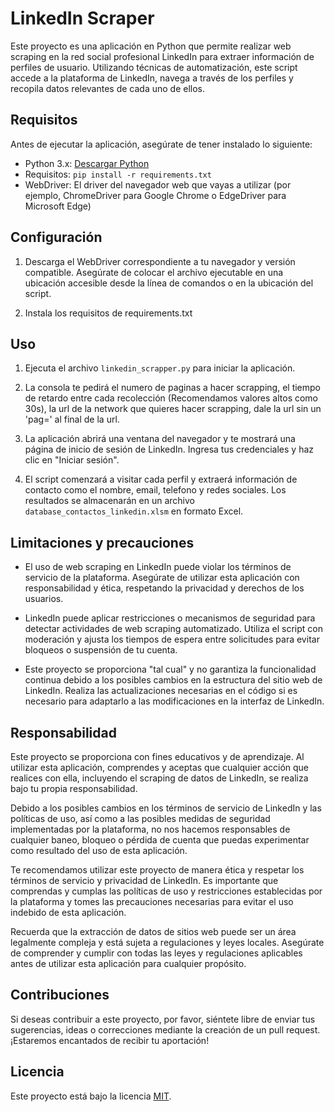 # LinkedIn Scraper

Este proyecto es una aplicación en Python que permite realizar web scraping en la red social profesional LinkedIn para extraer información de perfiles de usuario. Utilizando técnicas de automatización, este script accede a la plataforma de LinkedIn, navega a través de los perfiles y recopila datos relevantes de cada uno de ellos.

## Requisitos

Antes de ejecutar la aplicación, asegúrate de tener instalado lo siguiente:

- Python 3.x: [Descargar Python](https://www.python.org/downloads/)
- Requisitos: `pip install -r requirements.txt`
- WebDriver: El driver del navegador web que vayas a utilizar (por ejemplo, ChromeDriver para Google Chrome o EdgeDriver para Microsoft Edge)

## Configuración

1. Descarga el WebDriver correspondiente a tu navegador y versión compatible. Asegúrate de colocar el archivo ejecutable en una ubicación accesible desde la línea de comandos o en la ubicación del script.

2. Instala los requisitos de requirements.txt

## Uso

1. Ejecuta el archivo `linkedin_scrapper.py` para iniciar la aplicación.

2. La consola te pedirá el numero de paginas a hacer scrapping, el tiempo de retardo entre cada recolección (Recomendamos valores altos como 30s), la url de la network que quieres hacer scrapping, dale la url sin un 'pag=' al final de la url.

3. La aplicación abrirá una ventana del navegador y te mostrará una página de inicio de sesión de LinkedIn. Ingresa tus credenciales y haz clic en "Iniciar sesión".

4. El script comenzará a visitar cada perfil y extraerá información de contacto como el nombre, email, telefono y redes sociales. Los resultados se almacenarán en un archivo `database_contactos_linkedin.xlsm` en formato Excel.

## Limitaciones y precauciones

- El uso de web scraping en LinkedIn puede violar los términos de servicio de la plataforma. Asegúrate de utilizar esta aplicación con responsabilidad y ética, respetando la privacidad y derechos de los usuarios.

- LinkedIn puede aplicar restricciones o mecanismos de seguridad para detectar actividades de web scraping automatizado. Utiliza el script con moderación y ajusta los tiempos de espera entre solicitudes para evitar bloqueos o suspensión de tu cuenta.

- Este proyecto se proporciona "tal cual" y no garantiza la funcionalidad continua debido a los posibles cambios en la estructura del sitio web de LinkedIn. Realiza las actualizaciones necesarias en el código si es necesario para adaptarlo a las modificaciones en la interfaz de LinkedIn.


## Responsabilidad

Este proyecto se proporciona con fines educativos y de aprendizaje. Al utilizar esta aplicación, comprendes y aceptas que cualquier acción que realices con ella, incluyendo el scraping de datos de LinkedIn, se realiza bajo tu propia responsabilidad.

Debido a los posibles cambios en los términos de servicio de LinkedIn y las políticas de uso, así como a las posibles medidas de seguridad implementadas por la plataforma, no nos hacemos responsables de cualquier baneo, bloqueo o pérdida de cuenta que puedas experimentar como resultado del uso de esta aplicación.

Te recomendamos utilizar este proyecto de manera ética y respetar los términos de servicio y privacidad de LinkedIn. Es importante que comprendas y cumplas las políticas de uso y restricciones establecidas por la plataforma y tomes las precauciones necesarias para evitar el uso indebido de esta aplicación.

Recuerda que la extracción de datos de sitios web puede ser un área legalmente compleja y está sujeta a regulaciones y leyes locales. Asegúrate de comprender y cumplir con todas las leyes y regulaciones aplicables antes de utilizar esta aplicación para cualquier propósito.

## Contribuciones

Si deseas contribuir a este proyecto, por favor, siéntete libre de enviar tus sugerencias, ideas o correcciones mediante la creación de un pull request. ¡Estaremos encantados de recibir tu aportación!

## Licencia

Este proyecto está bajo la licencia [MIT](LICENSE).
